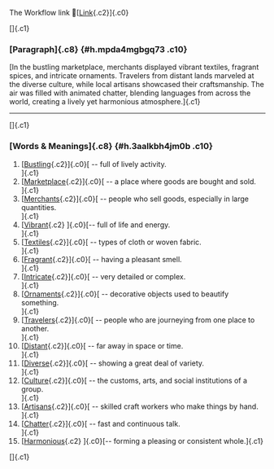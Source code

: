 The Workflow link
👏[[Link](https://www.google.com/url?q=http://www.google.com&sa=D&source=editors&ust=1758897912238370&usg=AOvVaw1Fxs9JbHZ8t5PvKWTpd1JK){.c2}]{.c0}

[]{.c1}

### [Paragraph]{.c8} {#h.mpda4mgbgq73 .c10}

[In the bustling marketplace, merchants displayed vibrant textiles,
fragrant spices, and intricate ornaments. Travelers from distant lands
marveled at the diverse culture, while local artisans showcased their
craftsmanship. The air was filled with animated chatter, blending
languages from across the world, creating a lively yet harmonious
atmosphere.]{.c1}

------------------------------------------------------------------------

[]{.c1}

### [Words & Meanings]{.c8} {#h.3aalkbh4jm0b .c10}

1.  [[Bustling](https://www.google.com/url?q=http://www.google.com&sa=D&source=editors&ust=1758897912239766&usg=AOvVaw2_vLPYG5X3QauIzgVL18TJ){.c2}]{.c0}[ --
    full of lively activity.\
    ]{.c1}
2.  [[Marketplace](https://www.google.com/url?q=http://www.google.com&sa=D&source=editors&ust=1758897912240260&usg=AOvVaw27hTay6bycDIUFV2pUSbWw){.c2}]{.c0}[ --
    a place where goods are bought and sold.\
    ]{.c1}
3.  [[Merchants](https://www.google.com/url?q=http://www.google.com&sa=D&source=editors&ust=1758897912240655&usg=AOvVaw1fv9PZvFypAAajGwbygxLq){.c2}]{.c0}[ --
    people who sell goods, especially in large quantities.\
    ]{.c1}
4.  [[Vibrant](https://www.google.com/url?q=http://www.google.com&sa=D&source=editors&ust=1758897912241079&usg=AOvVaw1fagRyIPB-_0IQKfJmiTtE){.c2}
    ]{.c0}[-- full of life and energy.\
    ]{.c1}
5.  [[Textiles](https://www.google.com/url?q=http://www.google.com&sa=D&source=editors&ust=1758897912241393&usg=AOvVaw1g_aAyghdP-mMCKk6tPgaa){.c2}]{.c0}[ --
    types of cloth or woven fabric.\
    ]{.c1}
6.  [[Fragrant](https://www.google.com/url?q=http://www.google.com&sa=D&source=editors&ust=1758897912241677&usg=AOvVaw32sh2jXHhSX-yCjhsi9qrT){.c2}]{.c0}[ --
    having a pleasant smell.\
    ]{.c1}
7.  [[Intricate](https://www.google.com/url?q=http://www.google.com&sa=D&source=editors&ust=1758897912241971&usg=AOvVaw1WJFywU88Y9TBCiZeqlN5W){.c2}]{.c0}[ --
    very detailed or complex.\
    ]{.c1}
8.  [[Ornaments](https://www.google.com/url?q=http://www.google.com&sa=D&source=editors&ust=1758897912242313&usg=AOvVaw0EZUzaEwp-A-5aU8RgiyMd){.c2}]{.c0}[ --
    decorative objects used to beautify something.\
    ]{.c1}
9.  [[Travelers](https://www.google.com/url?q=http://www.google.com&sa=D&source=editors&ust=1758897912242708&usg=AOvVaw39RCUfWXMfNvx4pG3E0ABw){.c2}]{.c0}[ --
    people who are journeying from one place to another.\
    ]{.c1}
10. [[Distant](https://www.google.com/url?q=http://www.google.com&sa=D&source=editors&ust=1758897912243132&usg=AOvVaw3Po9qAUGDJSq6o_MqUdFxo){.c2}]{.c0}[ --
    far away in space or time.\
    ]{.c1}
11. [[Diverse](https://www.google.com/url?q=http://www.google.com&sa=D&source=editors&ust=1758897912243449&usg=AOvVaw1lMMy8lPCcd7Sz_YAk5llA){.c2}]{.c0}[ --
    showing a great deal of variety.\
    ]{.c1}
12. [[Culture](https://www.google.com/url?q=http://www.google.com&sa=D&source=editors&ust=1758897912243742&usg=AOvVaw3tlqpOXXZFRcTMYdy_gkYE){.c2}]{.c0}[ --
    the customs, arts, and social institutions of a group.\
    ]{.c1}
13. [[Artisans](https://www.google.com/url?q=http://www.google.com&sa=D&source=editors&ust=1758897912244115&usg=AOvVaw0GLK6zeiRrQs4EeMiyajQ3){.c2}]{.c0}[ --
    skilled craft workers who make things by hand.\
    ]{.c1}
14. [[Chatter](https://www.google.com/url?q=http://www.google.com&sa=D&source=editors&ust=1758897912244513&usg=AOvVaw1495WnOpXyqY5zUR_fnUyN){.c2}]{.c0}[ --
    fast and continuous talk.\
    ]{.c1}
15. [[Harmonious](https://www.google.com/url?q=http://www.google.com&sa=D&source=editors&ust=1758897912244788&usg=AOvVaw3zG903R8F5lTz3mE2U1V7c){.c2}
    ]{.c0}[-- forming a pleasing or consistent whole.]{.c1}

[]{.c1}
